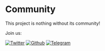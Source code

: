 # Community

This project is nothing without its community!

Join us:

[![Twitter](./img/twitter.png "Twitter")](https://twitter.com/ZeusLN)
[![Github](./img/github.png "GitHub")](https://github.com/ZeusLN)
[![Telegram](./img/telegram.png "Telegram")](https://t.me/zeusLN)
